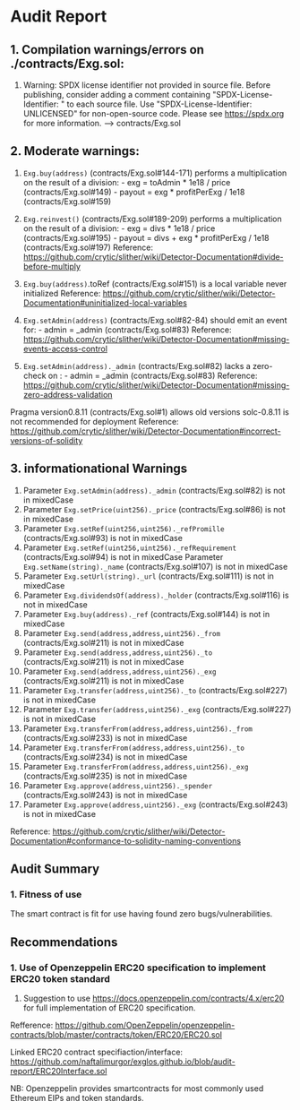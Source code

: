 # Audit Report

## 1.  Compilation warnings/errors on ./contracts/Exg.sol:

1. Warning: SPDX license identifier not provided in source file. Before publishing, consider adding a comment containing "SPDX-License-Identifier: <SPDX-License>" to each source file. Use "SPDX-License-Identifier: UNLICENSED" for non-open-source code. Please see https://spdx.org for more information.
--> contracts/Exg.sol


## 2. Moderate warnings:

1. `Exg.buy(address)` (contracts/Exg.sol#144-171) performs a multiplication on the result of a division:
        - exg = toAdmin * 1e18 / price (contracts/Exg.sol#149)
        - payout = exg * profitPerExg / 1e18 (contracts/Exg.sol#159)
2. `Exg.reinvest()` (contracts/Exg.sol#189-209) performs a multiplication on the result of a division:
        - exg = divs * 1e18 / price (contracts/Exg.sol#195)
        - payout = divs + exg * profitPerExg / 1e18 (contracts/Exg.sol#197)
Reference: https://github.com/crytic/slither/wiki/Detector-Documentation#divide-before-multiply

3. `Exg.buy(address)`.toRef (contracts/Exg.sol#151) is a local variable never initialized
Reference: https://github.com/crytic/slither/wiki/Detector-Documentation#uninitialized-local-variables

4. `Exg.setAdmin(address)` (contracts/Exg.sol#82-84) should emit an event for: 
        - admin = _admin (contracts/Exg.sol#83) 
Reference: https://github.com/crytic/slither/wiki/Detector-Documentation#missing-events-access-control

5. `Exg.setAdmin(address)._admin` (contracts/Exg.sol#82) lacks a zero-check on :
                - admin = _admin (contracts/Exg.sol#83)
Reference: https://github.com/crytic/slither/wiki/Detector-Documentation#missing-zero-address-validation

Pragma version0.8.11 (contracts/Exg.sol#1) allows old versions
solc-0.8.11 is not recommended for deployment
Reference: https://github.com/crytic/slither/wiki/Detector-Documentation#incorrect-versions-of-solidity

## 3. informationational Warnings

1. Parameter `Exg.setAdmin(address)._admin` (contracts/Exg.sol#82) is not in mixedCase
2. Parameter `Exg.setPrice(uint256)._price` (contracts/Exg.sol#86) is not in mixedCase
3. Parameter `Exg.setRef(uint256,uint256)._refPromille` (contracts/Exg.sol#93) is not in mixedCase
4. Parameter `Exg.setRef(uint256,uint256)._refRequirement` (contracts/Exg.sol#94) is not in mixedCase
Parameter `Exg.setName(string)._name` (contracts/Exg.sol#107) is not in mixedCase
5. Parameter `Exg.setUrl(string)._url` (contracts/Exg.sol#111) is not in mixedCase
6. Parameter `Exg.dividendsOf(address)._holder` (contracts/Exg.sol#116) is not in mixedCase
7. Parameter `Exg.buy(address)._ref` (contracts/Exg.sol#144) is not in mixedCase
8. Parameter `Exg.send(address,address,uint256)._from` (contracts/Exg.sol#211) is not in mixedCase
8. Parameter `Exg.send(address,address,uint256)._to` (contracts/Exg.sol#211) is not in mixedCase
9. Parameter `Exg.send(address,address,uint256)._exg` (contracts/Exg.sol#211) is not in mixedCase
10. Parameter `Exg.transfer(address,uint256)._to` (contracts/Exg.sol#227) is not in mixedCase
11. Parameter `Exg.transfer(address,uint256)._exg` (contracts/Exg.sol#227) is not in mixedCase
12. Parameter `Exg.transferFrom(address,address,uint256)._from` (contracts/Exg.sol#233) is not in mixedCase
13. Parameter `Exg.transferFrom(address,address,uint256)._to` (contracts/Exg.sol#234) is not in mixedCase
14. Parameter `Exg.transferFrom(address,address,uint256)._exg` (contracts/Exg.sol#235) is not in mixedCase
15. Parameter `Exg.approve(address,uint256)._spender` (contracts/Exg.sol#243) is not in mixedCase
16. Parameter `Exg.approve(address,uint256)._exg` (contracts/Exg.sol#243) is not in mixedCase

Reference: https://github.com/crytic/slither/wiki/Detector-Documentation#conformance-to-solidity-naming-conventions

## Audit Summary

### 1. Fitness of use
The smart contract is fit for use having found zero bugs/vulnerabilities.

## Recommendations

### 1. Use of Openzeppelin  ERC20 specification to implement ERC20 token standard

1. Suggestion to use https://docs.openzeppelin.com/contracts/4.x/erc20 for full implementation of ERC20 specification.

Refference: https://github.com/OpenZeppelin/openzeppelin-contracts/blob/master/contracts/token/ERC20/ERC20.sol

Linked ERC20 contract specifiaction/interface: https://github.com/naftalimurgor/exglos.github.io/blob/audit-report/ERC20Interface.sol

NB: Openzeppelin provides smartcontracts for most commonly used Ethereum EIPs and token standards.
